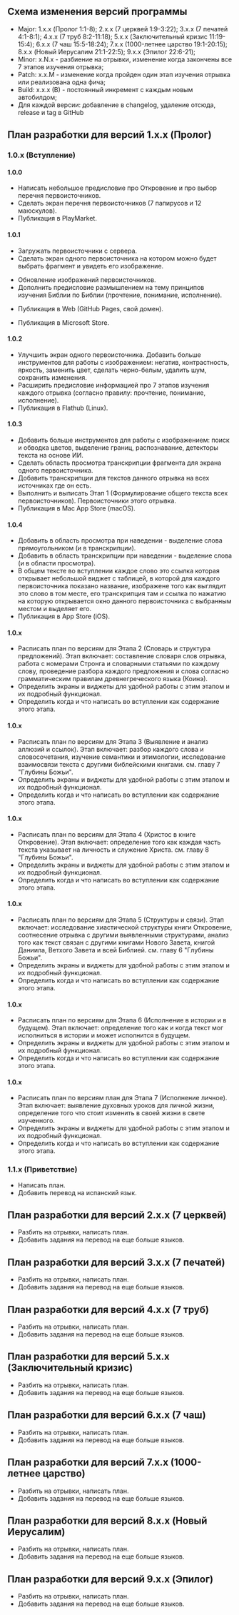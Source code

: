 ## Схема изменения версий программы
  - Major: 1.x.x (Пролог 1:1-8); 2.x.x (7 церквей 1:9-3:22); 3.x.x (7 печатей 4:1-8:1); 4.x.x (7 труб 8:2-11:18);  5.x.x (Заключительный кризис 11:19-15:4); 6.x.x (7 чаш 15:5-18:24); 7.x.x (1000-летнее царство 19:1-20:15); 8.x.x (Новый Иерусалим 21:1-22:5); 9.x.x (Эпилог 22:6-21);
  - Minor: x.N.x - разбиение на отрывки, изменение когда закончены все 7 этапов изучения отрывка;
  - Patch: x.x.M - изменение когда пройден один этап изучения отрывка или реализована одна фича;
  - Build: x.x.x (B) - постоянный инкремент с каждым новым автобилдом;
  - Для каждой версии: добавление в changelog, удаление отсюда, release и tag в GitHub

## План разработки для версий 1.x.x (Пролог)

### 1.0.x (Вступление)

#### 1.0.0
  + Написать небольшое предисловие про Откровение и про выбор перечня первоисточников.
  + Сделать экран перечня первоисточников (7 папирусов и 12 маюскулов).
  + Публикация в PlayMarket.

#### 1.0.1
  + Загружать первоисточники с сервера.
  + Сделать экран одного первоисточника на котором можно будет выбрать фрагмент и увидеть его изображение.
  * Обновление изображений первоисточников.
  * Дополнить предисловие размышлением на тему принципов изучения Библии по Библии (прочтение, понимание, исполнение).
  + Публикация в Web (GitHub Pages, свой домен).
  * Публикация в Microsoft Store.

#### 1.0.2
  - Улучшить экран одного первоисточника. Добавить больше инструментов для работы с изображением: негатив, контрастность, яркость, заменить цвет, сделать черно-белым, удалить шум, сохранить изменения.
  - Расширить предисловие информацией про 7 этапов изучения каждого отрывка (согласно правилу: прочтение, понимание, исполнение).
  - Публикация в Flathub (Linux).

#### 1.0.3
  - Добавить больше инструментов для работы с изображением: поиск и обводка цветов, выделение границ, распознавание, детекторы текста на основе ИИ.
  - Сделать область просмотра транскрипции фрагмента для экрана одного первоисточника.
  - Добавить транскрипции для текстов данного отрывка на всех источниках где он есть.
  - Выполнить и выписать Этап 1 (Формулирование общего текста всех первоисточников). Первоисточники этого отрывка.
  - Публикация в Mac App Store (macOS).

#### 1.0.4
  - Добавить в область просмотра при наведении - выделение слова прямоугольником (и в транскрипции).
  - Добавить в область транскрипции при наведении - выделение слова (и в области просмотра).
  - В общем тексте во вступлении каждое слово это ссылка которая открывает небольшой виджет с таблицей, в которой для каждого первоисточника показано название, изображене того как выглядит это слово в том месте, его транскрипция там и ссылка по нажатию на которую открывается окно данного первоисточника с выбранным местом и выделяет его.
  - Публикация в App Store (iOS).

#### 1.0.x
  - Расписать план по версиям для Этапа 2 (Словарь и структура предложений). Этап включает: составление словаря слов отрывка, работа с номерами Стронга и словарными статьями по каждому слову, проведение разбора каждого предложения и слова согласно грамматическим правилам древнегреческого языка (Коинэ).
  - Определить экраны и виджеты для удобной работы с этим этапом и их подробный функционал.
  - Определить когда и что написать во вступлении как содержание этого этапа.

#### 1.0.x
  - Расписать план по версиям для Этапа 3 (Выявление и анализ аллюзий и ссылок). Этап включает: разбор каждого слова и словосочетания, изучение семантики и этимологии, исследование взаимосвязи текста с другими библейскими книгами. см. главу 7 "Глубины Божьи".
  - Определить экраны и виджеты для удобной работы с этим этапом и их подробный функционал.
  - Определить когда и что написать во вступлении как содержание этого этапа.

#### 1.0.x
  - Расписать план по версиям для Этапа 4 (Христос в книге Откровение). Этап включает: определение того как каждая часть текста указывает на личность и служение Христа. см. главу 8 "Глубины Божьи".
  - Определить экраны и виджеты для удобной работы с этим этапом и их подробный функционал.
  - Определить когда и что написать во вступлении как содержание этого этапа.

#### 1.0.x
  - Расписать план по версиям для Этапа 5 (Структуры и связи). Этап включает: исследование хиастической структуры книги Откровение, соотнесение отрывка с другими выявленными структурами, анализ того как текст связан с другими книгами Нового Завета, книгой Даниила, Ветхого Завета и всей Библией. см. главу 6 "Глубины Божьи".
  - Определить экраны и виджеты для удобной работы с этим этапом и их подробный функционал.
  - Определить когда и что написать во вступлении как содержание этого этапа.

#### 1.0.x
  - Расписать план по версиям для Этапа 6 (Исполнение в истории и в будущем). Этап включает: определение того как и когда текст мог исполниться в истории и может исполнится в будущем.
  - Определить экраны и виджеты для удобной работы с этим этапом и их подробный функционал.
  - Определить когда и что написать во вступлении как содержание этого этапа.

#### 1.0.x
  - Расписать план по версиям план для Этапа 7 (Исполнение личное). Этап включает: выявление духовных уроков для личной жизни, определение того что стоит изменить в своей жизни в свете изученного.
  - Определить экраны и виджеты для удобной работы с этим этапом и их подробный функционал.
  - Определить когда и что написать во вступлении как содержание этого этапа.

### 1.1.x (Приветствие)
  - Написать план.
  - Добавить перевод на испанский язык.

## План разработки для версий 2.x.x (7 церквей)
  - Разбить на отрывки, написать план.
  - Добавить задания на перевод на еще больше языков.

## План разработки для версий 3.x.x (7 печатей)
  - Разбить на отрывки, написать план.
  - Добавить задания на перевод на еще больше языков.

## План разработки для версий 4.x.x (7 труб)
  - Разбить на отрывки, написать план.
  - Добавить задания на перевод на еще больше языков.

## План разработки для версий 5.x.x (Заключительный кризис)
  - Разбить на отрывки, написать план.
  - Добавить задания на перевод на еще больше языков.

## План разработки для версий 6.x.x (7 чаш)
  - Разбить на отрывки, написать план.
  - Добавить задания на перевод на еще больше языков.

## План разработки для версий 7.x.x (1000-летнее царство)
  - Разбить на отрывки, написать план.
  - Добавить задания на перевод на еще больше языков.

## План разработки для версий 8.x.x (Новый Иерусалим)
  - Разбить на отрывки, написать план.
  - Добавить задания на перевод на еще больше языков.

## План разработки для версий 9.x.x (Эпилог)
  - Разбить на отрывки, написать план.
  - Добавить задания на перевод на еще больше языков.
